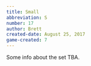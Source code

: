 ```yaml
---
title: Small
abbreviation: S
number: 17
author: Brett
created-date: August 25, 2017
game-created: 7
---
```

Some info about the set TBA.
